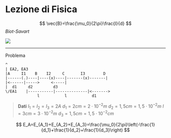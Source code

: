 # Lezione di Fisica

$$
\vec{B}=\frac{\mu_0}{2\pi}\frac{I}{d}
$$_Biot-Savart_

![](https://i.imgur.com/p14Lk06.jpg)

---

Problema
	
	^
	| EA2, EA3	
	|A     I1    B    I2     C       I3        D
	|------(.)----|----(x)----|-------(x)-------|
	|<------|----->     <-----|
	|  d1     d2         d3
	\/EA1    |-----------|--------------|<-------> 
	              l           l           d1


> **Dati**
> $I_1=I_2=I_3=2A$
> $d_1=2cm=2\cdot 10^{-2}m$
> $d_2=1,5cm=1,5\cdot10^{-2}m$
> $l=3cm=3\cdot 10^{-2}m$
> $d_3=1,5cm=1,5\cdot 10^{-2}cm$
> 

$$
E_A=E_{A_1}+E_{A_2}+E_{A_3}=\frac{\mu_0}{2\pi}\left(-\frac{1}{d_1}+\frac{1}{d_2}+\frac{1}{d_3}\right)
$$
<!--stackedit_data:
eyJoaXN0b3J5IjpbMTQ3MDg5NDY0N119
-->